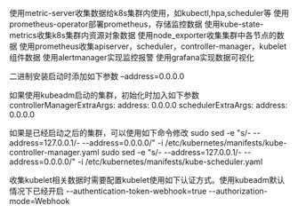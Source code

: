 使用metric-server收集数据给k8s集群内使用，如kubectl,hpa,scheduler等
使用prometheus-operator部署prometheus，存储监控数据
使用kube-state-metrics收集k8s集群内资源对象数据
使用node_exporter收集集群中各节点的数据
使用prometheus收集apiserver，scheduler，controller-manager，kubelet组件数据
使用alertmanager实现监控报警
使用grafana实现数据可视化

二进制安装启动时添加如下参数 –address=0.0.0.0

如果使用kubeadm启动的集群，初始化时加入如下参数
controllerManagerExtraArgs:
  address: 0.0.0.0
schedulerExtraArgs:
  address: 0.0.0.0


如果是已经启动之后的集群，可以使用如下命令修改
sudo sed -e "s/- --address=127.0.0.1/- --address=0.0.0.0/" -i /etc/kubernetes/manifests/kube-controller-manager.yaml
sudo sed -e "s/- --address=127.0.0.1/- --address=0.0.0.0/" -i /etc/kubernetes/manifests/kube-scheduler.yaml

收集kubelet相关数据时需要配置kubelet使用如下认证方式。使用kubeadm默认情况下已经开启
--authentication-token-webhook=true
--authorization-mode=Webhook